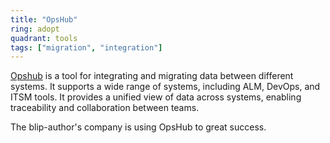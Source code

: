 ```yaml
---
title: "OpsHub"
ring: adopt
quadrant: tools
tags: ["migration", "integration"]
---
```


[Opshub](https://www.opshub.com/) is a tool for integrating and migrating data between different systems. It supports a wide range of systems, including ALM, DevOps, and ITSM tools. It provides a unified view of data across systems, enabling traceability and collaboration between teams.

The blip-author's company is using OpsHub to great success.
